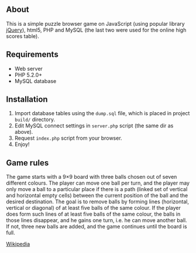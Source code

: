 About
-----

This is a simple puzzle browser game on JavaScript (using popular library [jQuery](http://github.com/jquery/jquery)),
html5, PHP and MySQL (the last two were used for the online high scores table).

Requirements
------------

* Web server
* PHP 5.2.0+
* MySQL database

Installation
------------

1. Import database tables using the `dump.sql` file, which is placed in project `build/` directory.
2. Edit MySQL connect settings in `server.php` script (the same dir as above).
3. Request `index.php` script from your browser.
4. Enjoy!

Game rules
----------

The game starts with a 9×9 board with three balls chosen out of seven different colours. The player can move
one ball per turn, and the player may only move a ball to a particular place if there is a path (linked set
of vertical and horizontal empty cells) between the current position of the ball and the desired destination.
The goal is to remove balls by forming lines (horizontal, vertical or diagonal) of at least five balls of the
same colour. If the player does form such lines of at least five balls of the same colour, the balls in those
lines disappear, and he gains one turn, i.e. he can move another ball. If not, three new balls are added, and
the game continues until the board is full.

[Wikipedia](http://en.wikipedia.org/wiki/Lines_\(video_game\))
